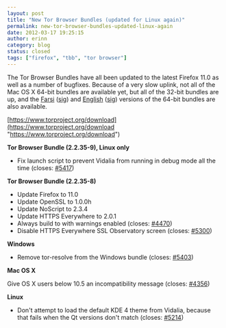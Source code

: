 ```yaml
---
layout: post
title: "New Tor Browser Bundles (updated for Linux again)"
permalink: new-tor-browser-bundles-updated-linux-again
date: 2012-03-17 19:25:15
author: erinn
category: blog
status: closed
tags: ["firefox", "tbb", "tor browser"]
---
```


The Tor Browser Bundles have all been updated to the latest Firefox 11.0 as well as a number of bugfixes. Because of a very slow uplink, not all of the Mac OS X 64-bit bundles are available yet, but all of the 32-bit bundles are up, and the [Farsi](https://www.torproject.org/dist/torbrowser/osx/TorBrowser-2.2.35-8-osx-x86_64-fa.zip) ([sig](https://www.torproject.org/dist/torbrowser/osx/TorBrowser-2.2.35-8-osx-x86_64-fa.zip.asc)) and [English](https://www.torproject.org/dist/torbrowser/osx/TorBrowser-2.2.35-8-osx-x86_64-en-US.zip) ([sig](https://www.torproject.org/dist/torbrowser/osx/TorBrowser-2.2.35-8-osx-x86_64-en-US.zip.asc)) versions of the 64-bit bundles are also available.

[https://www.torproject.org/download](https://www.torproject.org/download "https://www.torproject.org/download")

**Tor Browser Bundle (2.2.35-9), Linux only**

-   Fix launch script to prevent Vidalia from running in debug mode all the time (closes: [\#5417](https://trac.torproject.org/projects/tor/ticket/5417))

**Tor Browser Bundle (2.2.35-8)**

-   Update Firefox to 11.0
-   Update OpenSSL to 1.0.0h
-   Update NoScript to 2.3.4
-   Update HTTPS Everywhere to 2.0.1
-   Always build to with warnings enabled (closes: [\#4470](https://trac.torproject.org/projects/tor/ticket/4470))
-   Disable HTTPS Everywhere SSL Observatory screen (closes: [\#5300](https://trac.torproject.org/projects/tor/ticket/5300))

**Windows**

-   Remove tor-resolve from the Windows bundle (closes: [\#5403](https://trac.torproject.org/projects/tor/ticket/5403))

**Mac OS X**

Give OS X users below 10.5 an incompatibility message (closes: [\#4356](https://trac.torproject.org/projects/tor/ticket/4356))

**Linux**

-   Don't attempt to load the default KDE 4 theme from Vidalia, because that fails when the Qt versions don't match (closes: [\#5214](https://trac.torproject.org/projects/tor/ticket/5214))

